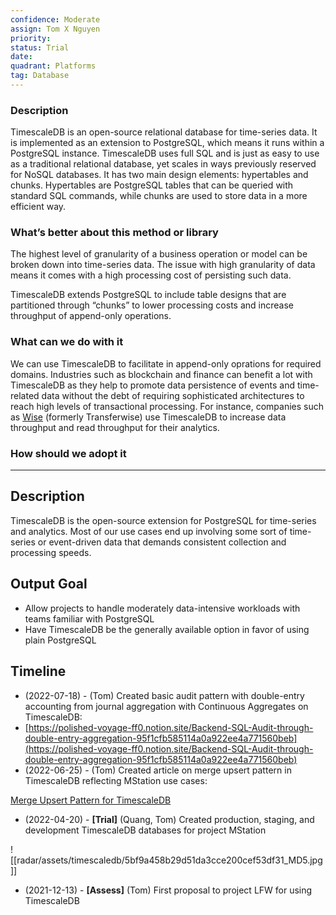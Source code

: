 ```yaml
---
confidence: Moderate
assign: Tom X Nguyen
priority: 
status: Trial
date: 
quadrant: Platforms
tag: Database
---
```


### Description

TimescaleDB is an open-source relational database for time-series data. It is implemented as an extension to PostgreSQL, which means it runs within a PostgreSQL instance. TimescaleDB uses full SQL and is just as easy to use as a traditional relational database, yet scales in ways previously reserved for NoSQL databases. It has two main design elements: hypertables and chunks. Hypertables are PostgreSQL tables that can be queried with standard SQL commands, while chunks are used to store data in a more efficient way.

### What’s better about this method or library

The highest level of granularity of a business operation or model can be broken down into time-series data. The issue with high granularity of data means it comes with a high processing cost of persisting such data.

TimescaleDB extends PostgreSQL to include table designs that are partitioned through “chunks” to lower processing costs and increase throughput of append-only operations.

### What can we do with it

We can use TimescaleDB to facilitate in append-only oprations for required domains. Industries such as blockchain and finance can benefit a lot with TimescaleDB as they help to promote data persistence of events and time-related data without the debt of requiring sophisticated architectures to reach high levels of transactional processing. For instance, companies such as [Wise](https://www.timescale.com/case-studies/wise/) (formerly Transferwise) use TimescaleDB to increase data throughput and read throughput for their analytics.

### How should we adopt it


<!-- child_database cfa596ad-cd45-47cc-841d-32f92aa91c03 -->


---

## Description

TimescaleDB is the open-source extension for PostgreSQL for time-series and analytics. Most of our use cases end up involving some sort of time-series or event-driven data that demands consistent collection and processing speeds.

## Output Goal

* Allow projects to handle moderately data-intensive workloads with teams familiar with PostgreSQL
* Have TimescaleDB be the generally available option in favor of using plain PostgreSQL

## Timeline

* (2022-07-18) - (Tom) Created basic audit pattern with double-entry accounting from journal aggregation with Continuous Aggregates on TimescaleDB:
* [https://polished-voyage-ff0.notion.site/Backend-SQL-Audit-through-double-entry-aggregation-95f1cfb585114a0a922ee4a771560beb](https://polished-voyage-ff0.notion.site/Backend-SQL-Audit-through-double-entry-aggregation-95f1cfb585114a0a922ee4a771560beb)
* (2022-06-25) - (Tom) Created article on merge upsert pattern in TimescaleDB reflecting MStation use cases: 

[Merge Upsert Pattern for TimescaleDB](https://monotykamary.hashnode.dev/a-merge-upsert-pattern-for-timescaledb)

* (2022-04-20) - **[Trial]** (Quang, Tom) Created production, staging, and development TimescaleDB databases for project MStation

![[radar/assets/timescaledb/5bf9a458b29d51da3cce200cef53df31_MD5.jpg]]

* (2021-12-13) - **[Assess]** (Tom) First proposal to project LFW for using TimescaleDB